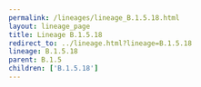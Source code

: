 ```yaml
---
permalink: /lineages/lineage_B.1.5.18.html
layout: lineage_page
title: Lineage B.1.5.18
redirect_to: ../lineage.html?lineage=B.1.5.18
lineage: B.1.5.18
parent: B.1.5
children: ['B.1.5.18']
---
```


